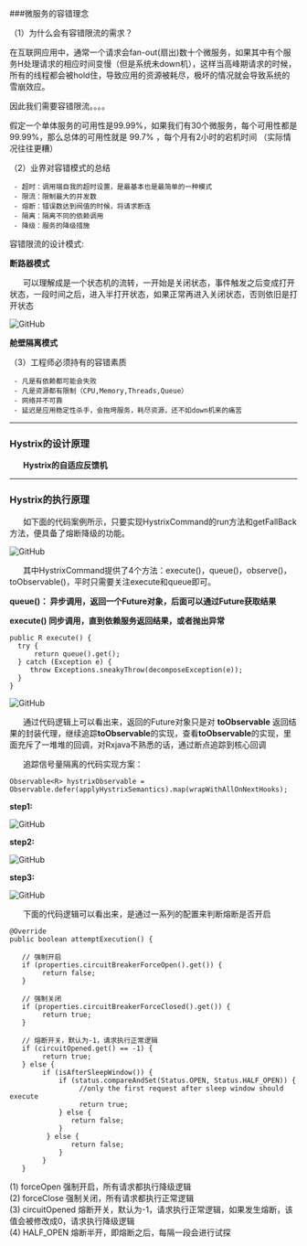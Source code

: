 ###微服务的容错理念

（1）为什么会有容错限流的需求？

在互联网应用中，通常一个请求会fan-out(扇出)数十个微服务，如果其中有个服务H处理请求的相应时间变慢（但是系统未down机），这样当高峰期请求的时候，所有的线程都会被hold住，导致应用的资源被耗尽，极坏的情况就会导致系统的雪崩效应。

因此我们需要容错限流。。。。

假定一个单体服务的可用性是99.99%，如果我们有30个微服务，每个可用性都是99.99%，那么总体的可用性就是 99.7% ，每个月有2小时的宕机时间 （实际情况往往更糟）


（2）业界对容错模式的总结

     - 超时：调用端自我的超时设置，是最基本也是最简单的一种模式
     - 限流：限制最大的并发数
     - 熔断：错误数达到阀值的时候，将请求断连
     - 隔离：隔离不同的依赖调用
     - 降级：服务的降级措施

 容错限流的设计模式: 
 
 <b> 断路器模式 </b>
 
&nbsp;&nbsp;&nbsp;&nbsp;&nbsp;&nbsp;可以理解成是一个状态机的流转，一开始是关闭状态，事件触发之后变成打开状态，一段时间之后，进入半打开状态，如果正常再进入关闭状态，否则依旧是打开状态
 
 ![GitHub][github3]

[github3]: http://fmn.xnpic.com/fmn082/20180920/0035/large_9Cup_e77200003ee31e83.jpg "GitHub,Social Coding" 
 
 
 <b> 舱壁隔离模式 </b>
 
 （3）工程师必须持有的容错素质  

     - 凡是有依赖都可能会失败     
     - 凡是资源都有限制（CPU,Memory,Threads,Queue）
     - 网络并不可靠
     - 延迟是应用稳定性杀手，会拖垮服务，耗尽资源，还不如down机来的痛苦

---

### Hystrix的设计原理

&nbsp;&nbsp;&nbsp;&nbsp;&nbsp;&nbsp;<b>Hystrix的自适应反馈机</b>

---

### Hystrix的执行原理

&nbsp;&nbsp;&nbsp;&nbsp;&nbsp;&nbsp;如下面的代码案例所示，只要实现HystrixCommand的run方法和getFallBack方法，便具备了熔断降级的功能。


 ![GitHub][github4]

[github4]: http://fmn.rrfmn.com/fmn081/20180923/2300/large_m1ND_55bc000044481e84.jpg "GitHub,Social Coding" 


&nbsp;&nbsp;&nbsp;&nbsp;&nbsp;&nbsp;其中HystrixCommand提供了4个方法：execute()，queue()，observe()，toObservable()，平时只需要关注execute和queue即可。

<b>
queue()： 异步调用，返回一个Future对象，后面可以通过Future获取结果  

execute() 同步调用，直到依赖服务返回结果，或者抛出异常
</b>

``` 
public R execute() {
  try {
      return queue().get();
  } catch (Exception e) {
     throw Exceptions.sneakyThrow(decomposeException(e));
  }
}
``` 


 ![GitHub][github5]

[github5]: http://fmn.rrimg.com/fmn085/20180924/2200/large_dNEy_e7720000456f1e83.jpg "GitHub,Social Coding" 

&nbsp;&nbsp;&nbsp;&nbsp;&nbsp;&nbsp;通过代码逻辑上可以看出来，返回的Future对象只是对 <b>toObservable</b> 返回结果的封装代理，继续追踪<b>toObservable</b>的实现，查看<b>toObservable</b>的实现，里面充斥了一堆堆的回调，对Rxjava不熟悉的话，通过断点追踪到核心回调


&nbsp;&nbsp;&nbsp;&nbsp;&nbsp;&nbsp;追踪信号量隔离的代码实现方案：

```
Observable<R> hystrixObservable = Observable.defer(applyHystrixSemantics).map(wrapWithAllOnNextHooks);
```

<b>step1:</b>

 ![GitHub][github6]

[github6]: http://fmn.rrimg.com/fmn087/20180925/2345/original_YFGU_557a000047b31e84.jpg "GitHub,Social Coding" 

 <b>step2:</b>
 
 ![GitHub][github7]

[github7]: http://fmn.xnpic.com/fmn083/20180925/2350/original_Foyv_566c000047a61e84.jpg "GitHub,Social Coding" 

 <b>step3:</b>

 ![GitHub][github8]

[github8]: http://fmn.rrimg.com/fmn086/20180925/2355/original_OLsC_e84f0000478a1e83.jpg "GitHub,Social Coding" 




&nbsp;&nbsp;&nbsp;&nbsp;&nbsp;&nbsp;下面的代码逻辑可以看出来，是通过一系列的配置来判断熔断是否开启

```
@Override
public boolean attemptExecution() {

   // 强制开启
   if (properties.circuitBreakerForceOpen().get()) {
        return false;
   }

   // 强制关闭            
   if (properties.circuitBreakerForceClosed().get()) {
        return true;
   }
   
   // 熔断开关，默认为-1，请求执行正常逻辑         
   if (circuitOpened.get() == -1) {
        return true;
   } else {
        if (isAfterSleepWindow()) {
            if (status.compareAndSet(Status.OPEN, Status.HALF_OPEN)) {
                 //only the first request after sleep window should execute
                 return true;
            } else {
               return false;
            }
         } else {
               return false;
            }
        }
   }
```

(1) forceOpen   强制开启，所有请求都执行降级逻辑  
(2) forceClose  强制关闭，所有请求都执行正常逻辑  
(3) circuitOpened 熔断开关，默认为-1，请求执行正常逻辑，如果发生熔断，该值会被修改成0，请求执行降级逻辑  
(4) HALF_OPEN 熔断半开，即熔断之后，每隔一段会进行试探






















 

    



